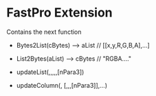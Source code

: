 FastPro Extension
=================

Contains the next function

* Bytes2List(cBytes) —> aList // [[x,y,R,G,B,A],...]

* List2Bytes(aList) —> cBytes // "RGBA...."

* updateList(<aList>,<cCommand>,<cSelection>,<nPara1>,<nPara2>,[nPara3])

* updateColumn(<aList>, [<cCommand>,<nPara1>,<nPara2>,[nPara3]],…)